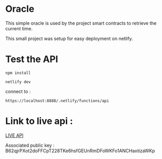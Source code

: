 # Oracle

This simple oracle is used by the project smart contracts to retrieve the current time.

This small project was setup for easy deployment on netlify.

# Test the API

```npm install```

```netlify dev```

connect to :

```https://localhost:8888/.netlify/functions/api```

# Link to live api :

[LIVE API](https://punchoracle.netlify.app/.netlify/functions/api)

Associated public key : B62qjrPXot2doFFCpT228TKe6hsfGEUnRmDFoWKFo1ANCHaxtizaWKp